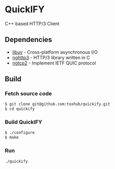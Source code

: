 # QuickIFY
C++ based HTTP/3 Client

## Dependencies
- [libuv](https://github.com/libuv/libuv) - Cross-platform asynchronous I/O
- [nghttp3](https://github.com/ngtcp2/nghttp3) - HTTP/3 library written in C
- [ngtcp2](https://github.com/ngtcp2/ngtcp2) - Implement IETF QUIC protocol

## Build

### Fetch source code

```sh
$ git clone git@github.com:toxhub/quickify.git
$ cd quickify
```

### Build QuickIFY

```sh
$ ./configure
$ make
```

### Run

```sh
./quickify
```
